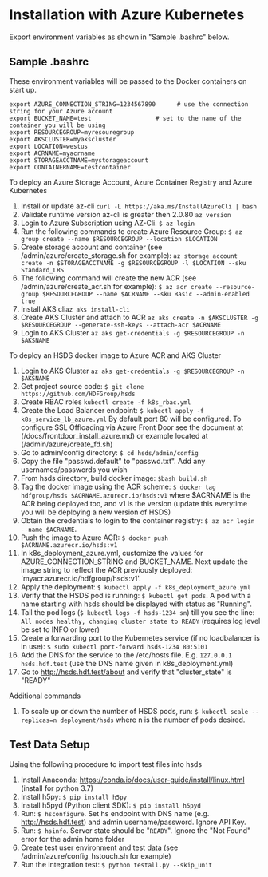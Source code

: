 Installation with Azure Kubernetes
============================

Export environment variables as shown in "Sample .bashrc" below.

Sample .bashrc
--------------

These environment variables will be passed to the Docker containers on start up.

    export AZURE_CONNECTION_STRING=1234567890      # use the connection string for your Azure account 
    export BUCKET_NAME=test                  # set to the name of the container you will be using
    export RESOURCEGROUP=myresouregroup
    export AKSCLUSTER=myakscluster
    export LOCATION=westus
    export ACRNAME=myacrname
    export STORAGEACCTNAME=mystorageaccount
    export CONTAINERNAME=testcontainer

To deploy an Azure Storage Account, Azure Container Registry and Azure Kubernetes

1. Install or update az-cli `curl -L https://aka.ms/InstallAzureCli | bash`
2. Validate runtime version az-cli is greater then 2.0.80 `az version`
3. Login to Azure Subscription using AZ-Cli. `$ az login`
4. Run the following commands to create Azure Resource Group:
        `$ az group create --name $RESOURCEGROUP --location $LOCATION`
5. Create storage account and container (see /admin/azure/create_storage.sh for example): `az storage account create -n $STORAGEACCTNAME -g $RESOURCEGROUP -l $LOCATION --sku Standard_LRS`
6. The following command will create the new ACR (see /admin/azure/create_acr.sh for example):
        `$ az acr create --resource-group $RESOURCEGROUP --name $ACRNAME --sku Basic --admin-enabled true`
7. Install AKS cli`az aks install-cli`
8. Create AKS Cluster and attach to ACR `az aks create -n $AKSCLUSTER -g $RESOURCEGROUP --generate-ssh-keys --attach-acr $ACRNAME`
9. Login to AKS Cluster `az aks get-credentials -g $RESOURCEGROUP -n $AKSNAME`

To deploy an HSDS docker image to Azure ACR and AKS Cluster

1. Login to AKS Cluster `az aks get-credentials -g $RESOURCEGROUP -n $AKSNAME`
2. Get project source code: `$ git clone https://github.com/HDFGroup/hsds`
3. Create RBAC roles `kubectl create -f k8s_rbac.yml`
4. Create the Load Balancer endpoint: `$ kubectl apply -f k8s_service_lb_azure.yml` By default port 80 will be configured. To configure SSL Offloading via Azure Front Door see the document at (/docs/frontdoor_install_azure.md) or example located at (/admin/azure/create_fd.sh)
5. Go to admin/config directory: `$ cd hsds/admin/config`
6. Copy the file "passwd.default" to "passwd.txt".  Add any usernames/passwords you wish
7. From hsds directory, build docker image:  `$bash build.sh`
8. Tag the docker image using the ACR scheme: `$ docker tag hdfgroup/hsds $ACRNAME.azurecr.io/hsds:v1`  where $ACRNAME is the ACR being deployed too, and v1 is the version (update this everytime you will be deploying a new version of HSDS)
9. Obtain the credentials to login to the container registry: `$ az acr login --name $ACRNAME`.
10. Push the image to Azure ACR: `$ docker push $ACRNAME.azurecr.io/hsds:v1`
11. In k8s_deployment_azure.yml, customize the values for AZURE_CONNECTION_STRING and BUCKET_NAME. Next update the image string to reflect the ACR previously deployed: 'myacr.azurecr.io/hdfgroup/hsds:v1'.
12. Apply the deployment: `$ kubectl apply -f k8s_deployment_azure.yml`
13. Verify that the HSDS pod is running: `$ kubectl get pods`.  A pod with a name starting with hsds should be displayed with status as "Running".
14. Tail the pod logs (`$ kubectl logs -f hsds-1234 sn`) till you see the line: `All nodes healthy, changing cluster state to READY` (requires log level be set to INFO or lower)
15. Create a forwarding port to the Kubernetes service (if no loadbalancer is in use): `$ sudo kubectl port-forward hsds-1234 80:5101`
16. Add the DNS for the service to the /etc/hosts file.  E.g. `127.0.0.1  hsds.hdf.test` (use the DNS name given in k8s_deployment.yml)
17. Go to <http://hsds.hdf.test/about> and verify that "cluster_state" is "READY"

Additional commands

1. To scale up or down the number of HSDS pods, run: `$ kubectl scale --replicas=n deployment/hsds` where n is the number of pods desired.

Test Data Setup
---------------

Using the following procedure to import test files into hsds

1. Install Anaconda: <https://conda.io/docs/user-guide/install/linux.html>  (install for python 3.7)
2. Install h5py: `$ pip install h5py`
3. Install h5pyd (Python client SDK): `$ pip install h5pyd`
4. Run: `$ hsconfigure`.  Set hs endpoint with DNS name (e.g. <http://hsds.hdf.test>) and admin username/password.  Ignore API Key.
5. Run: `$ hsinfo`.  Server state should be "`READY`".  Ignore the "Not Found" error for the admin home folder
6. Create test user environment and test data (see /admin/azure/config_hstouch.sh for example)
7. Run the integration test: `$ python testall.py --skip_unit`
